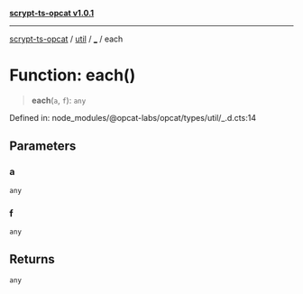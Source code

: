 [**scrypt-ts-opcat v1.0.1**](../../../../README.md)

***

[scrypt-ts-opcat](../../../../README.md) / [util](../../README.md) / [\_](../README.md) / each

# Function: each()

> **each**(`a`, `f`): `any`

Defined in: node\_modules/@opcat-labs/opcat/types/util/\_.d.cts:14

## Parameters

### a

`any`

### f

`any`

## Returns

`any`
